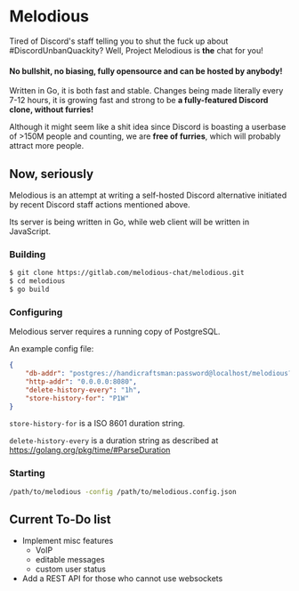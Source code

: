 # Melodious

Tired of Discord's staff telling you to shut the fuck up about #DiscordUnbanQuackity?
Well, Project Melodious is **the** chat for you!

#### No bullshit, no biasing, fully opensource and can be hosted by anybody!

Written in Go, it is both fast and stable. Changes being made literally every 7-12 hours, it is growing fast and strong to be **a fully-featured Discord clone, without furries!**

Although it might seem like a shit idea since Discord is boasting a userbase of >150M people and counting, we are **free of furries**, which will probably attract more people.

## Now, seriously

Melodious is an attempt at writing a self-hosted Discord alternative initiated by recent Discord staff actions mentioned above.

Its server is being written in Go, while web client will be written in JavaScript.

### Building

```bash
$ git clone https://gitlab.com/melodious-chat/melodious.git
$ cd melodious
$ go build
```

### Configuring

Melodious server requires a running copy of PostgreSQL.

An example config file:

```json
{
    "db-addr": "postgres://handicraftsman:password@localhost/melodious?sslmode=disable",
    "http-addr": "0.0.0.0:8080",
    "delete-history-every": "1h",
    "store-history-for": "P1W"
}
```

`store-history-for` is a ISO 8601 duration string.

`delete-history-every` is a duration string as described at https://golang.org/pkg/time/#ParseDuration

### Starting

```bash
/path/to/melodious -config /path/to/melodious.config.json
```

## Current To-Do list

* Implement misc features
  * VoIP
  * editable messages
  * custom user status
* Add a REST API for those who cannot use websockets
